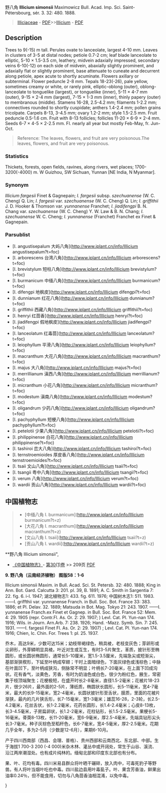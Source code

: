 野八角 **Illicium simonsii** Maximowicz Bull. Acad. Imp. Sci. Saint-Pétersbourg, sér. 3. 32: 480. 1888.

> [Illiciaceae](http://www.iplant.cn/info/Illiciaceae?t=foc) - [PDF](http://www.iplant.cn/foc/pdf/Illiciaceae.pdf)>>[Illicium](http://www.iplant.cn/info/Illicium?t=foc) - [PDF](http://www.iplant.cn/foc/pdf/Illicium.pdf)

## Description

Trees to 9(-15) m tall. Perules ovate to lanceolate, largest 4-10 mm. Leaves in clusters of 3-5 at distal nodes; petiole 0.7-2 cm; leaf blade lanceolate to elliptic, 5-10 × 1.5-3.5 cm, leathery, midvein adaxially impressed, secondary veins 6-10(-12) on each side of midvein, abaxially slightly prominent, and adaxially flat or slightly prominent, base attenuate to cuneate and decurrent along petiole, apex acute to shortly acuminate. Flowers axillary or subterminal. Flower peduncle 2-8 mm. Tepals 18-23(-26), pale yellow, sometimes creamy or white, or rarely pink, elliptic-oblong (outer), oblong-lanceolate to tonguelike (largest), or tonguelike (inner), 5-11 × 4-7 mm (outer), 9-15 × 2-4 mm (largest), 7-15 × 1-3 mm (inner), thinly papery (outer) to membranous (middle). Stamens 16-28, 2.5-4.2 mm; filaments 1-2.2 mm; connectives rounded to shortly cuspidate; anthers 1.4-2.4 mm; pollen grains tricolpate. Carpels 8-13, 3-4.5 mm; ovary 1.2-2 mm; style 1.5-2.5 mm. Fruit peduncle 0.5-1.6 cm. Fruit with 8-13 follicles; follicles 11-20 × 6-9 × 2-4 mm. Seeds 6-7 × 4-5 × 2-2.5 mm. Fl. nearly all year but mostly Feb-May, fr. Jun-Oct.


> Reference: 
> The leaves, flowers, and fruit are very poisonous.The leaves, flowers, and fruit are very poisonous.

### Statistics
Thickets, forests, open fields, ravines, along rivers, wet places; 1700-3200(-4000) m. W Guizhou, SW Sichuan, Yunnan [NE India, N Myanmar].

### Synonym
*Illicium fargesii* Finet & Gagnepain; *I. fargesii* subsp. *szechuanense* (W. C. Cheng) Q. Lin; *I. fargesii* var. *szechuanense* (W. C. Cheng) Q. Lin; *I. griffithii* J. D. Hooker & Thomson var. *yunnanense* Franchet; *I. jiadifengpi* B. N. Chang var. *szechuanense* (W. C. Cheng) Y. W. Law & B. N. Chang; *I. szechuanense* W. C. Cheng; *I. yunnanense* (Franchet) Franchet ex Finet & Gagnepain.

### Parsublist

* [I.  angustisepalum  大屿八角](http://www.iplant.cn/info/Illicium angustisepalum?t=foc)
* [I.  arborescens  台湾八角](http://www.iplant.cn/info/Illicium arborescens?t=foc)
* [I.  brevistylum  短柱八角](http://www.iplant.cn/info/Illicium brevistylum?t=foc)
* [I.  burmanicum  中缅八角](http://www.iplant.cn/info/Illicium burmanicum?t=foc)
* [I.  difengpi  地枫皮](http://www.iplant.cn/info/Illicium difengpi?t=foc)
* [I.  dunnianum  红花八角](http://www.iplant.cn/info/Illicium dunnianum?t=foc)
* [I.  griffithii  西藏八角](http://www.iplant.cn/info/Illicium griffithii?t=foc)
* [I.  henryi  红茴香](http://www.iplant.cn/info/Illicium henryi?t=foc)
* [I.  jiadifengpi  假地枫皮](http://www.iplant.cn/info/Illicium jiadifengpi?t=foc)
* [I.  lanceolatum  红毒茴](http://www.iplant.cn/info/Illicium lanceolatum?t=foc)
* [I.  leiophyllum  平滑八角](http://www.iplant.cn/info/Illicium leiophyllum?t=foc)
* [I.  macranthum  大花八角](http://www.iplant.cn/info/Illicium macranthum?t=foc)
* [I.  majus  大八角](http://www.iplant.cn/info/Illicium majus?t=foc)
* [I.  merrillianum  滇西八角](http://www.iplant.cn/info/Illicium merrillianum?t=foc)
* [I.  micranthum  小花八角](http://www.iplant.cn/info/Illicium micranthum?t=foc)
* [I.  modestum  滇南八角](http://www.iplant.cn/info/Illicium modestum?t=foc)
* [I.  oligandrum  少药八角](http://www.iplant.cn/info/Illicium oligandrum?t=foc)
* [I.  pachyphyllum  短梗八角](http://www.iplant.cn/info/Illicium pachyphyllum?t=foc)
* [I.  petelotii  少果八角](http://www.iplant.cn/info/Illicium petelotii?t=foc)
* [I.  philippinense  白花八角](http://www.iplant.cn/info/Illicium philippinense?t=foc)
* [I.  tashiroi  峦大八角](http://www.iplant.cn/info/Illicium tashiroi?t=foc)
* [I.  ternstroemioides  厚皮香八角](http://www.iplant.cn/info/Illicium ternstroemioides?t=foc)
* [I.  tsaii  文山八角](http://www.iplant.cn/info/Illicium tsaii?t=foc)
* [I.  tsangii  粤中八角](http://www.iplant.cn/info/Illicium tsangii?t=foc)
* [I.  verum  八角](http://www.iplant.cn/info/Illicium verum?t=foc)
* [I.  wardii  贡山八角](http://www.iplant.cn/info/Illicium wardii?t=foc)


## 中国植物志

> * [中缅八角  I.  burmanicum](http://www.iplant.cn/info/Illicium burmanicum?t=z)
> * [大花八角  I.  macranthum](http://www.iplant.cn/info/Illicium macranthum?t=z)
> * [文山八角  I.  tsaii](http://www.iplant.cn/info/Illicium tsaii?t=z)
> * [贡山八角  I.  wardii](http://www.iplant.cn/info/Illicium wardii?t=z)


**野八角 Illicium simonsii",

* [《中国植物志》](http://www.iplant.cn/frps)- [第30(1)卷](http://www.iplant.cn/frps/vol/30(1)) >> 209页 [PDF](http://www.iplant.cn/frps/pdf/30(1)/209a.PDF)


**9. 野八角（云南经济植物） 图版58：1-6**

Illicium simonsii Maxim. in Bull. Acad. Sci. St. Petersb. 32: 480. 1888; King in Ann. Bot. Gard. Calcutta 3: 201. pl. 39, B. 1891; A. C. Smith in Sargentia 7: 22. fig. 6. i-l. 1947; 湖北植物志1: 433. fig. 611. 1976; 中国树木志1: 511. 1983. ——I. griffthii var. yunnanense Franch. in Bull. Soc. Bot. France 33: 383. 1886; et Pl. Delav. 32. 1889; Matsuda in Bot. Mag. Tokyo 21: 243. 1907. ——I. yunnanense Franch.ex Finet et Gagnep. in Bull. Soc. Bot. France 52: Mem. 4: 29. 1905 (repr. Contr.Fl. As. Or. 2: 29. 1907; ) Levl. Cat. Pl. Yun-nan 174. 1916; Wils. in Journ. Arn.Arb. 7: 238. 1926; Hand. -Mazz. Symb. Sin. 7: 245. 1931. ——I. fargesii Finet Fl. As. Or. 2: 29. 1907) ; Levl. Cat. Pl. Yun-nan 174. 1916; Chien, Ic. Chin. For. Trees 1: pl. 25. 1937.

乔木，高达9米，少数可达15米；幼枝带褐绿色，稍具棱，老枝变灰色；芽卵形或尖卵形，外芽鳞明显具棱。叶近对生或互生，有时3-5片聚生，革质，披针形至椭圆形，或长圆状椭圆形，通常长5-10厘米，宽1.5-3.5厘米，先端急尖或短渐尖，基部渐狭楔形，下延至叶柄成窄翅；干时上面暗绿色，下面灰绿色或浅棕色；中脉在叶面凹下，至叶柄成狭沟，侧脉常不明显；叶柄长7-20毫米，在上面下凹成沟状。花有香气，淡黄色，芳香，有时为奶油色或白色，很少为粉红色，腋生，常密集于枝顶端聚生；花梗极短，在盛开时长2-8毫米，直径1.5-2毫米；花被片18-23片，很少26片，最外面的2-5片，薄纸质，椭圆状长圆形，长5-11毫米，宽4-7毫米，最大的长9-15毫米，宽2-4毫米，长圆状披针形至舌状，膜质，里面的花被片渐狭，最内的几片狭舌形，长7-15毫米，宽1-3毫米；雄蕊16-28，2-3轮，长2.5-4.2毫米，花丝舌状，长1-2.2毫米，花药长圆形，长1.4-2.4毫米；心皮8-13枚，长3-4.5毫米，子房扁卵状，长1.2-2毫米，花柱钻形，长1.5-2.5毫米。果梗长5-16毫米。蓇葖8-13枚，长11-20毫米，宽6-9毫米，厚2.5-4毫米，先端具钻形尖头长3-7毫米。种子灰棕色至稻秆色，长6-7毫米，宽4-5毫米，厚2-2.5毫米。花期几乎全年，多为2-5月（少数是12-6月），果期6-10月。

产于四川西南部（西昌、会理、普格）、贵州西部和云南西北、东北部、中部。生于海拔1 700-3 200 (-4 000)米杂木林、灌丛中或开阔处，常生于山谷、溪流、沿江两岸潮湿处。也有成片纯林的。缅甸北部和印度东北部也有分布。

果、叶、花均有毒。四川米易县群众将叶晒干碾碎，放入肉中，可毒死豹子等野兽。有人将叶当烟叶吃也中毒。四川盐边县用叶毒虱子。叶、果含芳香油，鲜果出油率0.24％，但不能食用，切勿与八角茴香油相混淆，以免中毒。

}